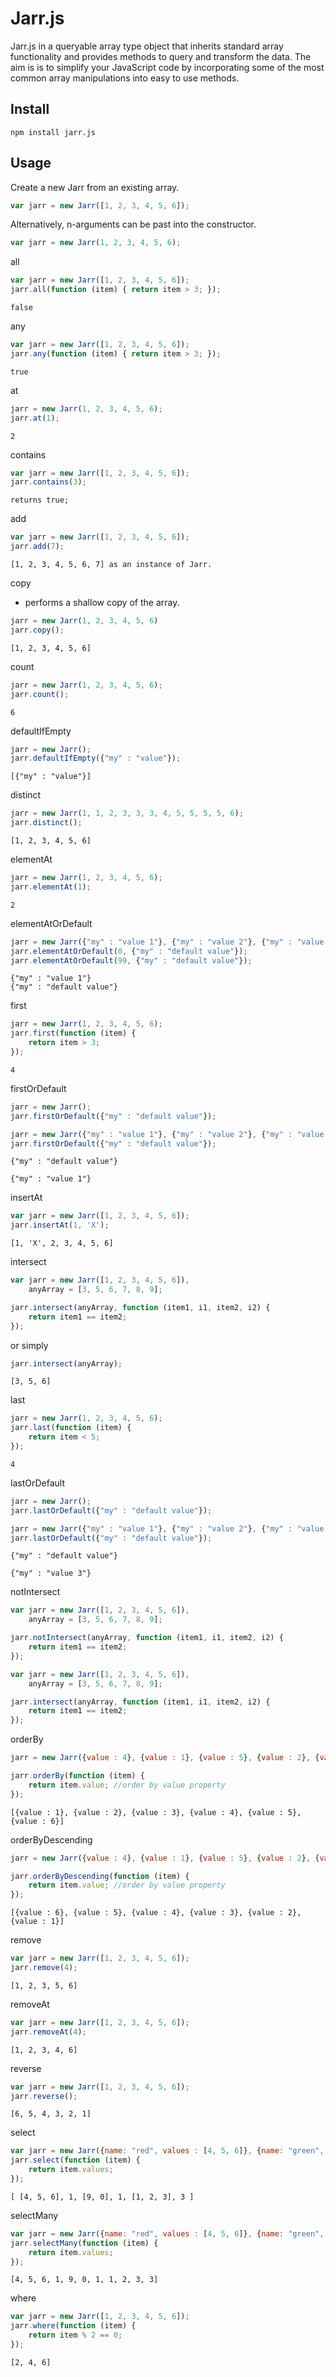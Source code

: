 # Jarr.js

Jarr.js in a queryable array type object that inherits standard array functionality and provides methods to
query and transform the data. The aim is is to simplify your JavaScript code by incorporating some of the most common
array manipulations into easy to use methods.

## Install

```
npm install jarr.js
```

## Usage

Create a new Jarr from an existing array.

```js
var jarr = new Jarr([1, 2, 3, 4, 5, 6]);
```

Alternatively, n-arguments can be past into the constructor.

```js
var jarr = new Jarr(1, 2, 3, 4, 5, 6);
```

all
```js
var jarr = new Jarr([1, 2, 3, 4, 5, 6]);
jarr.all(function (item) { return item > 3; });
```

```
false
```

any
```js
var jarr = new Jarr([1, 2, 3, 4, 5, 6]);
jarr.any(function (item) { return item > 3; });
```

```
true
```

at

```js
jarr = new Jarr(1, 2, 3, 4, 5, 6);
jarr.at(1);
```

```
2
```


contains

```js
var jarr = new Jarr([1, 2, 3, 4, 5, 6]);
jarr.contains(3);
```

```
returns true;
```

add

```js
var jarr = new Jarr([1, 2, 3, 4, 5, 6]);
jarr.add(7);
```

```
[1, 2, 3, 4, 5, 6, 7] as an instance of Jarr.
```

copy
- performs a shallow copy of the array.

```js
jarr = new Jarr(1, 2, 3, 4, 5, 6)
jarr.copy();
```

```
[1, 2, 3, 4, 5, 6]
```

count

```js
jarr = new Jarr(1, 2, 3, 4, 5, 6);
jarr.count();
```

```
6
```

defaultIfEmpty

```js
jarr = new Jarr();
jarr.defaultIfEmpty({"my" : "value"});
```

```
[{"my" : "value"}]
```

distinct

```js
jarr = new Jarr(1, 1, 2, 3, 3, 3, 4, 5, 5, 5, 5, 6);
jarr.distinct();
```

```
[1, 2, 3, 4, 5, 6]
```

elementAt

```js
jarr = new Jarr(1, 2, 3, 4, 5, 6);
jarr.elementAt(1);
```

```
2
```

elementAtOrDefault

```js
jarr = new Jarr({"my" : "value 1"}, {"my" : "value 2"}, {"my" : "value 3"});
jarr.elementAtOrDefault(0, {"my" : "default value"});
jarr.elementAtOrDefault(99, {"my" : "default value"});
```

```
{"my" : "value 1"}
{"my" : "default value"}
```

first
```js
jarr = new Jarr(1, 2, 3, 4, 5, 6);
jarr.first(function (item) {
    return item > 3;
});
```

```
4
```


firstOrDefault

```js
jarr = new Jarr();
jarr.firstOrDefault({"my" : "default value"});

jarr = new Jarr({"my" : "value 1"}, {"my" : "value 2"}, {"my" : "value 3"});
jarr.firstOrDefault({"my" : "default value"});
```

```
{"my" : "default value"}

{"my" : "value 1"}
```

insertAt

```js
var jarr = new Jarr([1, 2, 3, 4, 5, 6]);
jarr.insertAt(1, 'X');
```

```
[1, 'X', 2, 3, 4, 5, 6]
```


intersect

```js
var jarr = new Jarr([1, 2, 3, 4, 5, 6]),
    anyArray = [3, 5, 6, 7, 8, 9];

jarr.intersect(anyArray, function (item1, i1, item2, i2) {
    return item1 == item2;
});
```

or simply

```js
jarr.intersect(anyArray);
```

```
[3, 5, 6]
```

last

```js
jarr = new Jarr(1, 2, 3, 4, 5, 6);
jarr.last(function (item) {
    return item < 5;
});
```

```
4
```


lastOrDefault

```js
jarr = new Jarr();
jarr.lastOrDefault({"my" : "default value"});

jarr = new Jarr({"my" : "value 1"}, {"my" : "value 2"}, {"my" : "value 3"});
jarr.lastOrDefault({"my" : "default value"});
```

```
{"my" : "default value"}

{"my" : "value 3"}
```

notIntersect

```js
var jarr = new Jarr([1, 2, 3, 4, 5, 6]),
    anyArray = [3, 5, 6, 7, 8, 9];

jarr.notIntersect(anyArray, function (item1, i1, item2, i2) {
    return item1 == item2;
});
```

```js
var jarr = new Jarr([1, 2, 3, 4, 5, 6]),
    anyArray = [3, 5, 6, 7, 8, 9];

jarr.intersect(anyArray, function (item1, i1, item2, i2) {
    return item1 == item2;
});
```

orderBy

```js
jarr = new Jarr({value : 4}, {value : 1}, {value : 5}, {value : 2}, {value : 6}, {value : 3})

jarr.orderBy(function (item) {
    return item.value; //order by value property
});
```

```
[{value : 1}, {value : 2}, {value : 3}, {value : 4}, {value : 5}, {value : 6}]
```

orderByDescending

```js
jarr = new Jarr({value : 4}, {value : 1}, {value : 5}, {value : 2}, {value : 6}, {value : 3})

jarr.orderByDescending(function (item) {
    return item.value; //order by value property
});
```

```
[{value : 6}, {value : 5}, {value : 4}, {value : 3}, {value : 2}, {value : 1}]
```


remove

```js
var jarr = new Jarr([1, 2, 3, 4, 5, 6]);
jarr.remove(4);
```

```
[1, 2, 3, 5, 6]
```

removeAt

```js
var jarr = new Jarr([1, 2, 3, 4, 5, 6]);
jarr.removeAt(4);
```

```
[1, 2, 3, 4, 6]
```


reverse

```js
var jarr = new Jarr([1, 2, 3, 4, 5, 6]);
jarr.reverse();
```

```
[6, 5, 4, 3, 2, 1]
```

select

```js
var jarr = new Jarr({name: "red", values : [4, 5, 6]}, {name: "green", values : 1}, {name : "blue", values : [9, 0]}, {name : "purple", values : 1}, {name: "orange", values : [1, 2, 3]}, {name: "yellow", values : 3});
jarr.select(function (item) {
    return item.values;
});
```

```
[ [4, 5, 6], 1, [9, 0], 1, [1, 2, 3], 3 ]
```

selectMany

```js
var jarr = new Jarr({name: "red", values : [4, 5, 6]}, {name: "green", values : 1}, {name : "blue", values : [9, 0]}, {name : "purple", values : 1}, {name: "orange", values : [1, 2, 3]}, {name: "yellow", values : 3});
jarr.selectMany(function (item) {
    return item.values;
});
```

```
[4, 5, 6, 1, 9, 0, 1, 1, 2, 3, 3]
```

where

```js
var jarr = new Jarr([1, 2, 3, 4, 5, 6]);
jarr.where(function (item) {
    return item % 2 == 0;
});
```

```
[2, 4, 6]
```